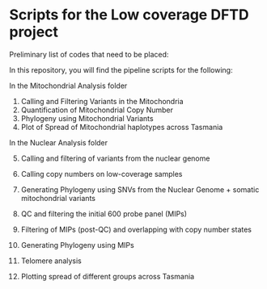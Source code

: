 # Scripts for the Low coverage DFTD project


Preliminary list of codes that need to be placed:

In this repository, you will find the pipeline scripts for the following:

In the Mitochondrial Analysis folder
1) Calling and Filtering Variants in the Mitochondria
2) Quantification of Mitochondrial Copy Number
3) Phylogeny using Mitochondrial Variants
4) Plot of Spread of Mitochondrial haplotypes across Tasmania

In the Nuclear Analysis folder

5) Calling and filtering of variants from the nuclear genome
6) Calling copy numbers on low-coverage samples
7) Generating Phylogeny using SNVs from the Nuclear Genome + somatic mitochondrial variants
8) QC and filtering the initial 600 probe panel (MIPs)
9) Filtering of MIPs (post-QC) and overlapping with copy number states
10) Generating Phylogeny using MIPs
11) Telomere analysis

12) Plotting spread of different groups across Tasmania
